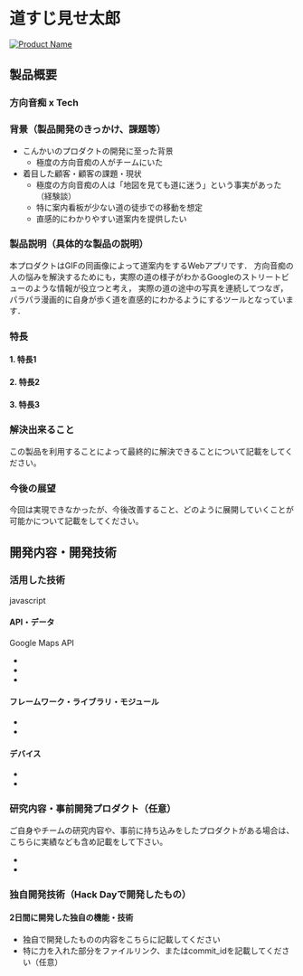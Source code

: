 # 道すじ見せ太郎

[![Product Name](image.png)](https://www.youtube.com/watch?v=G5rULR53uMk)

## 製品概要
### 方向音痴 x Tech

### 背景（製品開発のきっかけ、課題等）
- こんかいのプロダクトの開発に至った背景
  - 極度の方向音痴の人がチームにいた
- 着目した顧客・顧客の課題・現状
  - 極度の方向音痴の人は「地図を見ても道に迷う」という事実があった（経験談）
  - 特に案内看板が少ない道の徒歩での移動を想定
  - 直感的にわかりやすい道案内を提供したい

### 製品説明（具体的な製品の説明）
本プロダクトはGIFの同画像によって道案内をするWebアプリです．
方向音痴の人の悩みを解決するためにも，実際の道の様子がわかるGoogleのストリートビューのような情報が役立つと考え，
実際の道の途中の写真を連続してつなぎ，パラパラ漫画的に自身が歩く道を直感的にわかるようにするツールとなっています．

### 特長

#### 1. 特長1

#### 2. 特長2

#### 3. 特長3

### 解決出来ること
この製品を利用することによって最終的に解決できることについて記載をしてください。

### 今後の展望
今回は実現できなかったが、今後改善すること、どのように展開していくことが可能かについて記載をしてください。


## 開発内容・開発技術

### 活用した技術
javascript

#### API・データ
Google Maps API

* 
* 
* 

#### フレームワーク・ライブラリ・モジュール
* 
* 

#### デバイス
* 
* 

### 研究内容・事前開発プロダクト（任意）
ご自身やチームの研究内容や、事前に持ち込みをしたプロダクトがある場合は、こちらに実績なども含め記載をして下さい。

* 
* 


### 独自開発技術（Hack Dayで開発したもの）
#### 2日間に開発した独自の機能・技術
* 独自で開発したものの内容をこちらに記載してください
* 特に力を入れた部分をファイルリンク、またはcommit_idを記載してください（任意）
